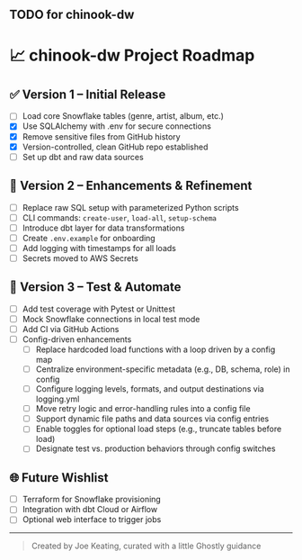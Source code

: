 ## TODO for chinook-dw

# 📈 chinook-dw Project Roadmap

## ✅ Version 1 – Initial Release
- [ ] Load core Snowflake tables (genre, artist, album, etc.)
- [x] Use SQLAlchemy with .env for secure connections
- [x] Remove sensitive files from GitHub history
- [x] Version-controlled, clean GitHub repo established
- [ ] Set up dbt and raw data sources

## 🔄 Version 2 – Enhancements & Refinement
- [ ] Replace raw SQL setup with parameterized Python scripts
- [ ] CLI commands: `create-user`, `load-all`, `setup-schema`
- [ ] Introduce dbt layer for data transformations
- [ ] Create `.env.example` for onboarding
- [ ] Add logging with timestamps for all loads
- [ ] Secrets moved to AWS Secrets

## 🧪 Version 3 – Test & Automate
- [ ] Add test coverage with Pytest or Unittest
- [ ] Mock Snowflake connections in local test mode
- [ ] Add CI via GitHub Actions
- [ ] Config-driven enhancements
    - [ ] Replace hardcoded load functions with a loop driven by a config map
    - [ ]  Centralize environment-specific metadata (e.g., DB, schema, role) in config
    - [ ]   Configure logging levels, formats, and output destinations via logging.yml
    - [ ]   Move retry logic and error-handling rules into a config file
    - [ ]   Support dynamic file paths and data sources via config entries
    - [ ]   Enable toggles for optional load steps (e.g., truncate tables before load)
    - [ ]   Designate test vs. production behaviors through config switches

## 🌐 Future Wishlist
- [ ] Terraform for Snowflake provisioning
- [ ] Integration with dbt Cloud or Airflow
- [ ] Optional web interface to trigger jobs

---
> Created by Joe Keating, curated with a little Ghostly guidance 
